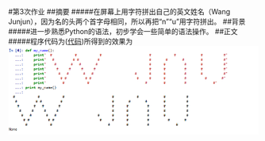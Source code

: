 #第3次作业
##摘要
#####在屏幕上用字符拼出自己的英文姓名（Wang Junjun），因为名的头两个首字母相同，所以再把“n”“u”用字符拼出。
##背景
#####进一步熟悉Python的语法，初步学会一些简单的语法操作。
##正文
#####程序代码为([代码](https://github.com/EPR123/1234567890/blob/master/%E7%AC%AC%E4%B8%89%E6%AC%A1%E4%BD%9C%E4%B8%9A.py))所得到的效果为
![此处输入图片的描述][1]



  [1]: https://github.com/EPR123/1234567890/blob/master/%E5%9B%BE%E7%89%871.png
